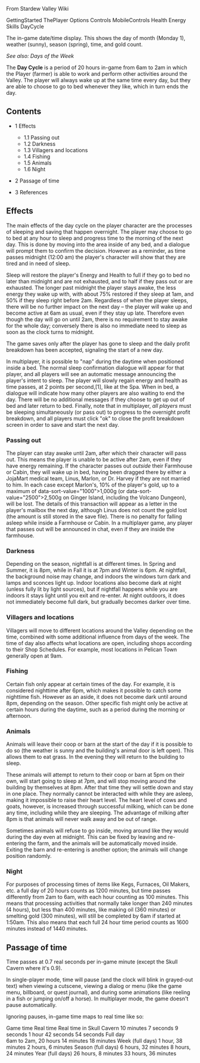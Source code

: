 From Stardew Valley Wiki

GettingStarted ThePlayer Options Controls MobileControls Health Energy Skills DayCycle

The in-game date/time display. This shows the day of month (Monday 1), weather (sunny), season (spring), time, and gold count.

*See also: Days of the Week*

The **Day Cycle** is a period of 20 hours in-game from 6am to 2am in which the Player (farmer) is able to work and perform other activities around the Valley. The player will always wake up at the same time every day, but they are able to choose to go to bed whenever they like, which in turn ends the day.

## Contents

- 1 Effects
  
  - 1.1 Passing out
  - 1.2 Darkness
  - 1.3 Villagers and locations
  - 1.4 Fishing
  - 1.5 Animals
  - 1.6 Night
- 2 Passage of time
- 3 References

## Effects

The main effects of the day cycle on the player character are the processes of sleeping and saving that happen overnight. The player may choose to go to bed at any hour to sleep and progress time to the morning of the next day. This is done by moving into the area inside of any bed, and a dialogue will prompt them to confirm the decision. However as a reminder, as time passes midnight (12:00 am) the player's character will show that they are tired and in need of sleep.

Sleep will restore the player's Energy and Health to full if they go to bed no later than midnight and are not exhausted, and to half if they pass out or are exhausted. The longer past midnight the player stays awake, the less energy they wake up with, with about 75% restored if they sleep at 1am, and 50% if they sleep right before 2am. Regardless of when the player sleeps, there will be no further impact on the next day – the player will wake up and become active at 6am as usual, even if they stay up late. Therefore even though the day will go on until 2am, there is no requirement to stay awake for the whole day; conversely there is also no immediate need to sleep as soon as the clock turns to midnight.

The game saves only after the player has gone to sleep and the daily profit breakdown has been accepted, signaling the start of a new day.

In multiplayer, it is possible to "nap" during the daytime when positioned inside a bed. The normal sleep confirmation dialogue will appear for that player, and all players will see an automatic message announcing the player's intent to sleep. The player will slowly regain energy and health as time passes, at 2 points per second,\[1], like at the Spa. When in bed, a dialogue will indicate how many other players are also waiting to end the day. There will be no additional messages if they choose to get up out of bed and later return to bed. Finally, note that in multiplayer, *all players* must be sleeping simultaneously (or pass out) to progress to the overnight profit breakdown, and all players must click "ok" to close the profit breakdown screen in order to save and start the next day.

### Passing out

The player can stay awake until 2am, after which their character will pass out. This means the player is unable to be active after 2am, even if they have energy remaining. If the character passes out *outside* their Farmhouse or Cabin, they will wake up in bed, having been dragged there by either a JojaMart medical team, Linus, Marlon, or Dr. Harvey if they are not married to him. In each case except Marlon's, 10% of the player's gold, up to a maximum of data-sort-value="1000"&gt;1,000g (or data-sort-value="2500"&gt;2,500g on Ginger Island, including the Volcano Dungeon), will be lost. The details of this transaction will appear as a letter in the player's mailbox the next day, although Linus does not count the gold lost (the amount is still stored in the save file). There is no penalty for falling asleep while inside a Farmhouse or Cabin. In a multiplayer game, any player that passes out will be announced in chat, even if they are inside the farmhouse.

### Darkness

Depending on the season, nightfall is at different times. In Spring and Summer, it is 8pm, while in Fall it is at 7pm and Winter is 6pm. At nightfall, the background noise may change, and indoors the windows turn dark and lamps and sconces light up. Indoor locations also become dark at night (unless fully lit by light sources), but if nightfall happens while you are indoors it stays light until you exit and re-enter. At night outdoors, it does not immediately become full dark, but gradually becomes darker over time.

### Villagers and locations

Villagers will move to different locations around the Valley depending on the time, combined with some additional influence from days of the week. The time of day also affects what locations are open, including shops according to their Shop Schedules. For example, most locations in Pelican Town generally open at 9am.

### Fishing

Certain fish only appear at certain times of the day. For example, it is considered nighttime after 6pm, which makes it possible to catch some nighttime fish. However as an aside, it does not become dark until around 8pm, depending on the season. Other specific fish might only be active at certain hours during the daytime, such as a period during the morning or afternoon.

### Animals

Animals will leave their coop or barn at the start of the day if it is possible to do so (the weather is sunny and the building's animal door is left open). This allows them to eat grass. In the evening they will return to the building to sleep.

These animals will attempt to return to their coop or barn at 5pm on their own, will start going to sleep at 7pm, and will stop moving around the building by themselves at 8pm. After that time they will settle down and stay in one place. They normally cannot be interacted with while they are asleep, making it impossible to raise their heart level. The heart level of cows and goats, however, is increased through successful milking, which can be done any time, including while they are sleeping. The advantage of milking after 8pm is that animals will never walk away and be out of range.

Sometimes animals will refuse to go inside, moving around like they would during the day even at midnight. This can be fixed by leaving and re-entering the farm, and the animals will be automatically moved inside. Exiting the barn and re-entering is another option; the animals will change position randomly.

### Night

For purposes of processing times of items like Kegs, Furnaces, Oil Makers, etc. a full day of 20 hours counts as 1200 minutes, but time passes differently from 2am to 6am, with each hour counting as 100 minutes. This means that processing activities that normally take longer than 240 minutes (4 hours), but less than 400 minutes, like making oil (360 minutes) or smelting gold (300 minutes), will still be completed by 6am if started at 1:50am. This also means that each full 24 hour time period counts as 1600 minutes instead of 1440 minutes.

## Passage of time

Time passes at 0.7 real seconds per in-game minute (except the Skull Cavern where it's 0.9).

In single-player mode, time will pause (and the clock will blink in grayed-out text) when viewing a cutscene, viewing a dialog or menu (like the game menu, billboard, or quest journal), and during some animations (like reeling in a fish or jumping on/off a horse). In multiplayer mode, the game doesn't pause automatically.

Ignoring pauses, in-game time maps to real time like so:

Game time Real time Real time in Skull Cavern 10 minutes 7 seconds 9 seconds 1 hour 42 seconds 54 seconds Full day  
6am to 2am, 20 hours 14 minutes 18 minutes Week (full days) 1 hour, 38 minutes 2 hours, 6 minutes Season (full days) 6 hours, 32 minutes 8 hours, 24 minutes Year (full days) 26 hours, 8 minutes 33 hours, 36 minutes